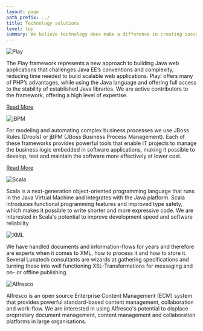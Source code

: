 ```yaml
---
layout: page
path_prefix: ../
title: Technology solutions
level: top
summary: We believe technology does make a difference in creating successful web-applications. Therefore Lunatech prides itself in being technologically innovative. We have smiling and friendly developers that can extend your in-house development team or that run projects by themselves.
---
```


![Play](images/play.png)

The Play framework represents a new approach to building Java web applications that challenges Java EE’s conventions and complexity, reducing time needed to build scalable web applications. Play! offers many of PHP’s advantages, while using the Java language and offering full access to the stability of established Java libraries. We are active contributors to the framework, offering a high level of expertise.

[Read More](images/play-framework-support-services)

![jBPM](images/jbpm.png)

For modeling and automating complex business processes we use JBoss Rules (Drools) or jBPM (JBoss Business Process Management). Each of these frameworks provides powerful tools that enable IT projects to manage the business logic embedded in software applications, making it possible to develop, test and maintain the software more effectively at lower cost.

[Read More](images/jboss-rules-implementation)

![Scala](images/scala.png)

Scala is a next-generation object-oriented programming language that runs in the Java Virtual Machine and integrates with the Java platform. Scala introduces functional programming features and improved type safety, which makes it possible to write shorter and more expressive code. We are interested in Scala's potential to improve development speed and software reliability

![XML](images/xml.png)

We have handled documents and information-flows for years and therefore are experts when it comes to XML, how to process it and how to store it. Several Lunatech consultants are wizards at gathering specifications and turning these into well functioning XSL-Transformations for messaging and on- or offline publishing.

![Alfresco](images/alfresco.png)

Alfresco is an open source Enterprise Content Management (ECM) system that provides powerful standard-based content management, collaboration and work-flow. We are interested in using Alfresco's potential to displace proprietary document management, content management and collaboration platforms in large organisations.